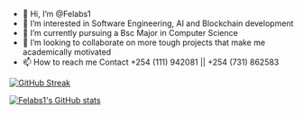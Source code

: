 - 👋 Hi, I’m @Felabs1
- 👀 I’m interested in Software Engineering, AI and Blockchain development
- 🌱 I’m currently pursuing a Bsc Major in Computer Science
- 💞️ I’m looking to collaborate on more tough projects that make me academically motivated
- 📫 How to reach me Contact +254 (111) 942081 || +254 (731) 862583


[![GitHub Streak](https://streak-stats.demolab.com/?user=Felabs1&theme=dark)](https://git.io/streak-stats)
  
 [![Felabs1's GitHub stats](https://github-readme-stats.vercel.app/api?username=Felabs1&theme=dark)](https://github.com/anuraghazra/github-readme-stats)

<!---
Felabs1/Felabs1 is a ✨ special ✨ repository because its `README.md` (this file) appears on your GitHub profile.
You can click the Preview link to take a look at your changes.
--->

